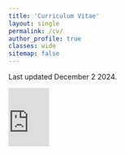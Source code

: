 ```yaml
---
title: 'Curriculum Vitae'
layout: single
permalink: /cv/
author_profile: true
classes: wide
sitemap: false
---
```

Last updated December 2 2024.

<embed src="https://noahsailer.github.io/assets/images/nsailer_cv.pdf" type="application/pdf" width=80 height=115/>
